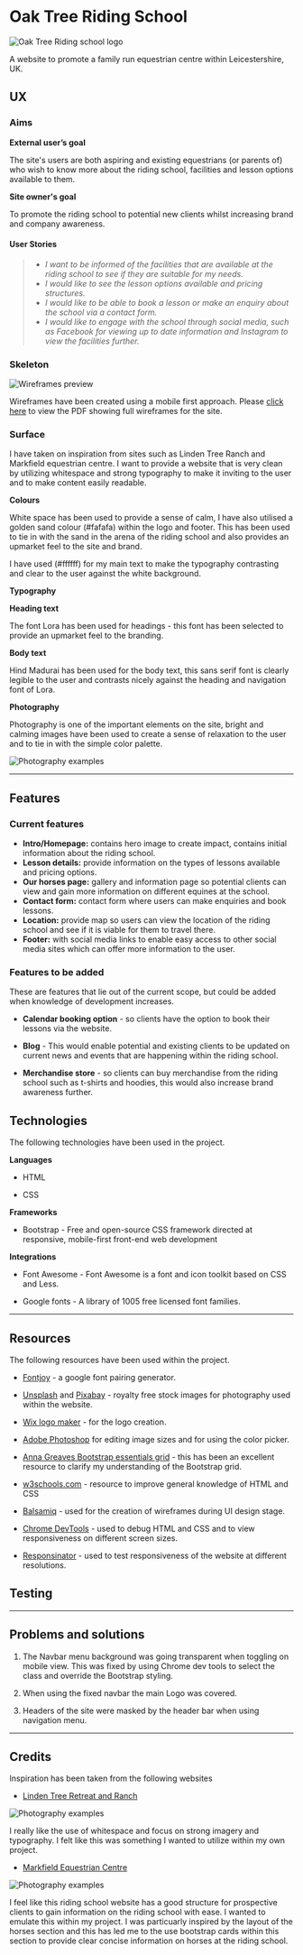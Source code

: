 # Oak Tree Riding School

![Oak Tree Riding school logo](oaktreelogo.jpg)

A website to promote a family run equestrian centre within Leicestershire, UK.

 
## UX
 
### Aims


**External user’s goal** 

The site's users are both aspiring and existing equestrians (or parents of) who wish to know more about the riding school, facilities and lesson options available to them.

**Site owner's goal**

To promote the riding school to potential new clients whilst increasing brand and company awareness. 

 


#### User Stories
> -  *I want to be informed of the facilities that are available at the riding school to see if they are suitable for my needs.*
> -  *I would like to see the lesson options available and pricing structures.*
> -  *I would like to be able to book a lesson or make an enquiry about the school via a contact form.*
> -  *I would like to engage with the school through social media, such as Facebook for viewing up to date information
and Instagram to view the facilities further.*


### Skeleton
![Wireframes preview](wireframespreview.jpg)

Wireframes have been created using a mobile first approach. 
Please [click here](wireframesdesktopandmobile.pdf) to view the PDF showing full wireframes for the site. 



### Surface
I have taken on inspiration from sites such as Linden Tree Ranch and Markfield equestrian centre. I want to provide a website that is very
clean by utilizing whitespace and strong typography to make it inviting to the user and to make content easily readable. 

**Colours**

White space has been used to provide a sense of calm, I have also utilised a golden sand colour (#fafafa) within the logo and footer. 
This has been used to tie in with the sand in the arena of the riding school and also provides an upmarket feel to the site and brand. 

I have used (#ffffff) for my main text to make the typography contrasting and clear to the user against the white background. 

**Typography**


**Heading text**

The font Lora has been used for headings - this font has been selected to provide an upmarket feel to the branding.

**Body text**

 Hind Madurai has been used for the body text, this sans serif font is clearly legible to the user and contrasts nicely against the heading and navigation font of Lora.

**Photography**

Photography is one of the important elements on the site, bright and calming images have been used to create a sense of relaxation to the user and 
to tie in with the simple color palette. 

![Photography examples](assets/images/readmephotography.jpg)

---
## Features

### Current features

- **Intro/Homepage:** contains hero image to create impact, contains initial information about the riding school.
- **Lesson details:** provide information on the types of lessons available and pricing options.
- **Our horses page:**  gallery and information page so potential clients can view and gain more information on different equines at the school. 
- **Contact form:**  contact form where users can make enquiries and book lessons. 
- **Location:**  provide map so users can view the location of the riding school and see if it is viable for them to travel there. 
- **Footer:** with social media links to enable easy access to other social media sites which can offer more information to the user.

### Features to be added

These are features that lie out of the current scope, but could be added when knowledge of development increases.

- **Calendar booking option** - so clients have the option to book their lessons via the website. 

- **Blog** - This would enable potential and existing clients to be updated on current news and events
that are happening within the riding school. 

- **Merchandise store** - so clients can buy merchandise from the riding school such as t-shirts and hoodies, this would also increase brand awareness further. 


## Technologies 

The following technologies have been used in the project.

**Languages**

- HTML 

- CSS

**Frameworks**

- Bootstrap -  Free and open-source CSS framework directed at responsive, mobile-first front-end web development

**Integrations**
- Font Awesome - Font Awesome is a font and icon toolkit based on CSS and Less.

- Google fonts - A library of 1005 free licensed font families. 

---
## Resources

The following resources have been used within the project.

* [Fontjoy](https://fontjoy.com/) - a google font pairing generator.

* [Unsplash](https://unsplash.com/) and [Pixabay](https://pixabay.com/) - royalty free stock images for
photography used within the website.

* [Wix logo maker](https://www.wix.com/logo/maker) - for the logo creation. 

* [Adobe Photoshop](https://www.adobe.com/uk/products/photoshop.html) for editing image sizes and for using the color picker.

* [Anna Greaves Bootstrap essentials grid](https://ajgreaves.github.io/bootstrap-grid-demo/index.html) - this has been an excellent resource to clarify
my understanding of the Bootstrap grid. 

* [w3schools.com](https://www.w3schools.com/) - resource to improve general knowledge of HTML and CSS

* [Balsamiq](https://balsamiq.com/) - used for the creation of wireframes during UI design stage. 

* [Chrome DevTools](https://developers.google.com/web/tools/chrome-devtools) - used to debug HTML and CSS and to view responsiveness on different screen sizes.

* [Responsinator](http://www.responsinator.com/) - used to test responsiveness of the website at different resolutions.


## Testing

---



## Problems and solutions 

1. The Navbar menu background was going transparent when toggling on mobile view. This was fixed by using Chrome dev tools to select the class and override the Bootstrap styling.

2. When using the fixed navbar the main Logo was covered.

3. Headers of the site were masked by the header bar when using navigation menu.

---

## Credits

Inspiration has been taken from the following websites




- [Linden Tree Retreat and Ranch](https://www.lindenretreat.com/)

![Photography examples](assets/images/lindenpreview.jpg)

I really like the use of whitespace and focus on strong imagery
and typography. I felt like this was something I wanted to utilize within my own project. 

- [Markfield Equestrian Centre](https://www.mecweb.co.uk/) 

![Photography examples](assets/images/markfieldpreview.jpg)

I feel like this riding school website has a good structure for prospective clients to gain information on the riding school with ease. I wanted to emulate this 
within my project. I was particuarly inspired by the layout of the horses section and this has led me to the use bootstrap cards within this section to provide clear concise information
on horses at the riding school.


















